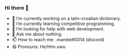 ### Hi there 👋

- 🔭 I’m currently working on a latin-croatian dictionary.
- 🌱 I’m currently learning competitive programming.
- 🤔 I’m looking for help with web development.
- 💬 Ask me about nothing.
- 📫 How to reach me: .mamke#0014 (discord)
- 😄 Pronouns: He/Him uwu

